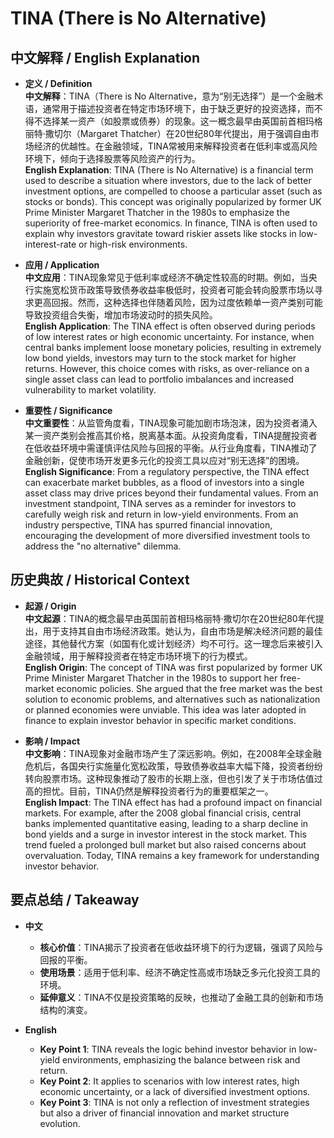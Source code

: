 # TINA (There is No Alternative)

## 中文解释 / English Explanation

* **定义 / Definition**  
  **中文解释**：TINA（There is No Alternative，意为“别无选择”）是一个金融术语，通常用于描述投资者在特定市场环境下，由于缺乏更好的投资选择，而不得不选择某一资产（如股票或债券）的现象。这一概念最早由英国前首相玛格丽特·撒切尔（Margaret Thatcher）在20世纪80年代提出，用于强调自由市场经济的优越性。在金融领域，TINA常被用来解释投资者在低利率或高风险环境下，倾向于选择股票等风险资产的行为。  
  **English Explanation**: TINA (There is No Alternative) is a financial term used to describe a situation where investors, due to the lack of better investment options, are compelled to choose a particular asset (such as stocks or bonds). This concept was originally popularized by former UK Prime Minister Margaret Thatcher in the 1980s to emphasize the superiority of free-market economics. In finance, TINA is often used to explain why investors gravitate toward riskier assets like stocks in low-interest-rate or high-risk environments.

* **应用 / Application**  
  **中文应用**：TINA现象常见于低利率或经济不确定性较高的时期。例如，当央行实施宽松货币政策导致债券收益率极低时，投资者可能会转向股票市场以寻求更高回报。然而，这种选择也伴随着风险，因为过度依赖单一资产类别可能导致投资组合失衡，增加市场波动时的损失风险。  
  **English Application**: The TINA effect is often observed during periods of low interest rates or high economic uncertainty. For instance, when central banks implement loose monetary policies, resulting in extremely low bond yields, investors may turn to the stock market for higher returns. However, this choice comes with risks, as over-reliance on a single asset class can lead to portfolio imbalances and increased vulnerability to market volatility.

* **重要性 / Significance**  
  **中文重要性**：从监管角度看，TINA现象可能加剧市场泡沫，因为投资者涌入某一资产类别会推高其价格，脱离基本面。从投资角度看，TINA提醒投资者在低收益环境中需谨慎评估风险与回报的平衡。从行业角度看，TINA推动了金融创新，促使市场开发更多元化的投资工具以应对“别无选择”的困境。  
  **English Significance**: From a regulatory perspective, the TINA effect can exacerbate market bubbles, as a flood of investors into a single asset class may drive prices beyond their fundamental values. From an investment standpoint, TINA serves as a reminder for investors to carefully weigh risk and return in low-yield environments. From an industry perspective, TINA has spurred financial innovation, encouraging the development of more diversified investment tools to address the "no alternative" dilemma.

## 历史典故 / Historical Context

* **起源 / Origin**  
  **中文起源**：TINA的概念最早由英国前首相玛格丽特·撒切尔在20世纪80年代提出，用于支持其自由市场经济政策。她认为，自由市场是解决经济问题的最佳途径，其他替代方案（如国有化或计划经济）均不可行。这一理念后来被引入金融领域，用于解释投资者在特定市场环境下的行为模式。  
  **English Origin**: The concept of TINA was first popularized by former UK Prime Minister Margaret Thatcher in the 1980s to support her free-market economic policies. She argued that the free market was the best solution to economic problems, and alternatives such as nationalization or planned economies were unviable. This idea was later adopted in finance to explain investor behavior in specific market conditions.

* **影响 / Impact**  
  **中文影响**：TINA现象对金融市场产生了深远影响。例如，在2008年全球金融危机后，各国央行实施量化宽松政策，导致债券收益率大幅下降，投资者纷纷转向股票市场。这种现象推动了股市的长期上涨，但也引发了关于市场估值过高的担忧。目前，TINA仍然是解释投资者行为的重要框架之一。  
  **English Impact**: The TINA effect has had a profound impact on financial markets. For example, after the 2008 global financial crisis, central banks implemented quantitative easing, leading to a sharp decline in bond yields and a surge in investor interest in the stock market. This trend fueled a prolonged bull market but also raised concerns about overvaluation. Today, TINA remains a key framework for understanding investor behavior.

## 要点总结 / Takeaway

* **中文**  
  - **核心价值**：TINA揭示了投资者在低收益环境下的行为逻辑，强调了风险与回报的平衡。  
  - **使用场景**：适用于低利率、经济不确定性高或市场缺乏多元化投资工具的环境。  
  - **延伸意义**：TINA不仅是投资策略的反映，也推动了金融工具的创新和市场结构的演变。

* **English**  
  - **Key Point 1**: TINA reveals the logic behind investor behavior in low-yield environments, emphasizing the balance between risk and return.  
  - **Key Point 2**: It applies to scenarios with low interest rates, high economic uncertainty, or a lack of diversified investment options.  
  - **Key Point 3**: TINA is not only a reflection of investment strategies but also a driver of financial innovation and market structure evolution.